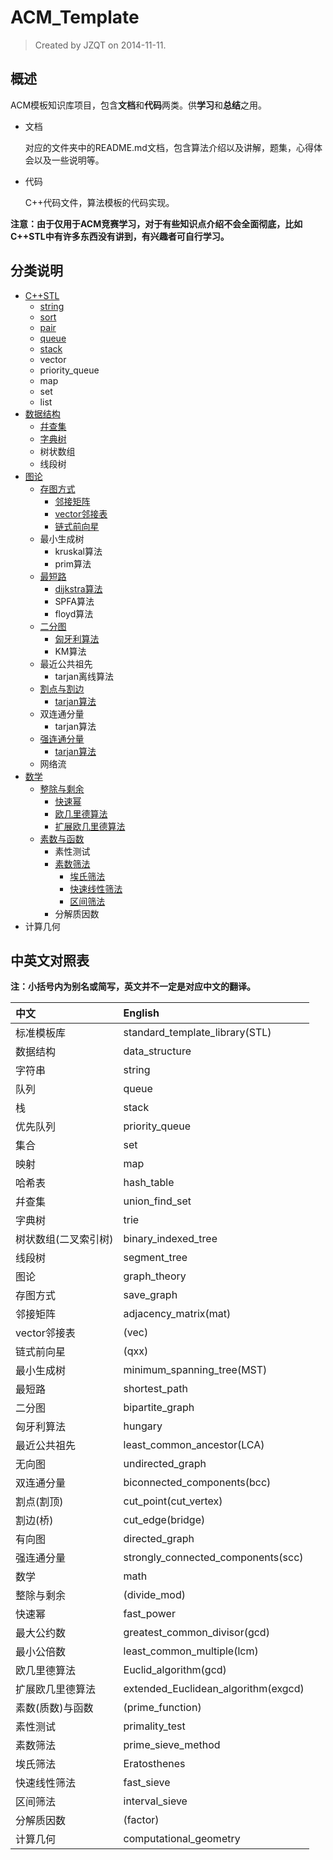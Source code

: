# ACM_Template

> Created by JZQT on 2014-11-11.

## 概述
ACM模板知识库项目，包含**文档**和**代码**两类。供**学习**和**总结**之用。

* 文档

    对应的文件夹中的README.md文档，包含算法介绍以及讲解，题集，心得体会以及一些说明等。

* 代码

    C++代码文件，算法模板的代码实现。

**注意：由于仅用于ACM竞赛学习，对于有些知识点介绍不会全面彻底，比如C++STL中有许多东西没有讲到，有兴趣者可自行学习。**

## 分类说明

* [C++STL](https://coding.net/u/JZQT/p/ACM_Template/git/tree/master/C++STL "C++标准模板库")
    * [string](https://coding.net/u/JZQT/p/ACM_Template/git/tree/master/C++STL/string "字符串类")
    * [sort](https://coding.net/u/JZQT/p/ACM_Template/git/tree/master/C++STL/sort "快速排序算法")
    * [pair](https://coding.net/u/JZQT/p/ACM_Template/git/tree/master/C++STL/pair "对组")
    * [queue](https://coding.net/u/JZQT/p/ACM_Template/git/tree/master/C++STL/queue "队列")
    * [stack](https://coding.net/u/JZQT/p/ACM_Template/git/tree/master/C++STL/stack "栈")
    * vector
    * priority_queue
    * map
    * set
    * list
* [数据结构](https://coding.net/u/JZQT/p/ACM_Template/git/tree/master/data_structure "data_structure")
    * [幷查集](https://coding.net/u/JZQT/p/ACM_Template/git/tree/master/data_structure/union_find_set "union_find_set")
    * [字典树](https://coding.net/u/JZQT/p/ACM_Template/git/tree/master/data_structure/trie "trie")
    * 树状数组
    * 线段树
* [图论](https://coding.net/u/JZQT/p/ACM_Template/git/tree/master/graph_theory "graph_theory")
    * [存图方式](https://coding.net/u/JZQT/p/ACM_Template/git/tree/master/graph_theory/save_graph "save_graph")
        * [邻接矩阵](https://coding.net/u/JZQT/p/ACM_Template/git/tree/master/graph_theory/save_graph/mat "adjacency_matrix(mat)")
        * [vector邻接表](https://coding.net/u/JZQT/p/ACM_Template/git/tree/master/graph_theory/save_graph/vec "vector(vec)")
        * [链式前向星](https://coding.net/u/JZQT/p/ACM_Template/git/tree/master/graph_theory/save_graph/qxx "(qxx)")
    * 最小生成树
        * kruskal算法
        * prim算法
    * [最短路](https://coding.net/u/JZQT/p/ACM_Template/git/tree/master/graph_theory/shortest_path "shortest_path")
        * [dijkstra算法](https://coding.net/u/JZQT/p/ACM_Template/git/tree/master/graph_theory/shortest_path/dijkstra "dijkstra")
        * SPFA算法
        * floyd算法
    * [二分图](https://coding.net/u/JZQT/p/ACM_Template/git/tree/master/graph_theory/bipartite_graph "bipartite_graph")
        * [匈牙利算法](https://coding.net/u/JZQT/p/ACM_Template/git/tree/master/graph_theory/bipartite_graph/hungary "hungary")
        * KM算法
    * 最近公共祖先
        * tarjan离线算法
    * [割点与割边](https://coding.net/u/JZQT/p/ACM_Template/git/tree/master/graph_theory/cut "cut")
        * [tarjan算法](https://coding.net/u/JZQT/p/ACM_Template/git/tree/master/graph_theory/cut/tarjan "tarjan")
    * 双连通分量
        * tarjan算法
    * [强连通分量](https://coding.net/u/JZQT/p/ACM_Template/git/tree/master/graph_theory/strongly_connected_components "strongly_connected_components")
        * [tarjan算法](https://coding.net/u/JZQT/p/ACM_Template/git/tree/master/graph_theory/strongly_connected_components/tarjan "tarjan")
    * 网络流
* [数学](https://coding.net/u/JZQT/p/ACM_Template/git/tree/master/math "math")
    * [整除与剩余](https://coding.net/u/JZQT/p/ACM_Template/git/tree/master/math/divide_mod "divide and mod")
        * [快速幂](https://coding.net/u/JZQT/p/ACM_Template/git/tree/master/math/divide_mod/fast_power "fast_power")
        * [欧几里德算法](https://coding.net/u/JZQT/p/ACM_Template/git/tree/master/math/divide_mod/gcd "Euclid_algorithm")
        * [扩展欧几里德算法](https://coding.net/u/JZQT/p/ACM_Template/git/tree/master/math/divide_mod/exgcd "extended_Euclidean_algorithm")
    * [素数与函数](https://coding.net/u/JZQT/p/ACM_Template/git/tree/master/math/prime_function "prime and function")
        * 素性测试
        * [素数筛法](https://coding.net/u/JZQT/p/ACM_Template/git/tree/master/math/prime_function/prime_sieve_method "prime_sieve_method")
            * [埃氏筛法](https://coding.net/u/JZQT/p/ACM_Template/git/tree/master/math/prime_function/prime_sieve_method/Eratosthenes "Eratosthenes")
            * [快速线性筛法](https://coding.net/u/JZQT/p/ACM_Template/git/tree/master/math/prime_function/prime_sieve_method/fast_sieve "fast_sieve")
            * [区间筛法](https://coding.net/u/JZQT/p/ACM_Template/git/tree/master/math/prime_function/prime_sieve_method/interval_sieve "interval_sieve")
        * 分解质因数
* 计算几何

## 中英文对照表

**注：小括号内为别名或简写，英文并不一定是对应中文的翻译。**

|中文                   |English                                |
|:----------------------|:--------------------------------------|
|标准模板库             |standard_template_library(STL)         |
|数据结构               |data_structure                         |
|字符串                 |string                                 |
|队列                   |queue                                  |
|栈                     |stack                                  |
|优先队列               |priority_queue                         |
|集合                   |set                                    |
|映射                   |map                                    |
|哈希表                 |hash_table                             |
|幷查集                 |union_find_set                         |
|字典树                 |trie                                   |
|树状数组(二叉索引树)   |binary_indexed_tree                    |
|线段树                 |segment_tree                           |
|图论                   |graph_theory                           |
|存图方式               |save_graph                             |
|邻接矩阵               |adjacency_matrix(mat)                  |
|vector邻接表           |(vec)                                  |
|链式前向星             |(qxx)                                  |
|最小生成树             |minimum_spanning_tree(MST)             |
|最短路                 |shortest_path                          |
|二分图                 |bipartite_graph                        |
|匈牙利算法             |hungary                                |
|最近公共祖先           |least_common_ancestor(LCA)             |
|无向图                 |undirected_graph                       |
|双连通分量             |biconnected_components(bcc)            |
|割点(割顶)             |cut_point(cut_vertex)                  |
|割边(桥)               |cut_edge(bridge)                       |
|有向图                 |directed_graph                         |
|强连通分量             |strongly_connected_components(scc)     |
|数学                   |math                                   |
|整除与剩余             |(divide_mod)                           |
|快速幂                 |fast_power                             |
|最大公约数             |greatest_common_divisor(gcd)           |
|最小公倍数             |least_common_multiple(lcm)             |
|欧几里德算法           |Euclid_algorithm(gcd)                  |
|扩展欧几里德算法       |extended_Euclidean_algorithm(exgcd)    |
|素数(质数)与函数       |(prime_function)                       |
|素性测试               |primality_test                         |
|素数筛法               |prime_sieve_method                     |
|埃氏筛法               |Eratosthenes                           |
|快速线性筛法           |fast_sieve                             |
|区间筛法               |interval_sieve                         |
|分解质因数             |(factor)                               |
|计算几何               |computational_geometry                 |
